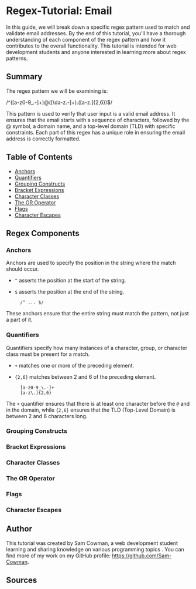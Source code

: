 # Regex-Tutorial: Email 

In this guide, we will break down a specific regex pattern used to match and validate email addresses. By the end of this tutorial, you'll have a thorough understanding of each component of the regex pattern and how it contributes to the overall functionality. This tutorial is intended for web development students and anyone interested in learning more about regex patterns.

## Summary

The regex pattern we will be examining is:

/^([a-z0-9_\.-]+)@([\da-z\.-]+)\.([a-z\.]{2,6})$/

This pattern is used to verify that user input is a valid email address. It ensures that the email starts with a sequence of characters, followed by the @ symbol, a domain name, and a top-level domain (TLD) with specific constraints. Each part of this regex has a unique role in ensuring the email address is correctly formatted.

## Table of Contents

- [Anchors](#anchors)
- [Quantifiers](#quantifiers)
- [Grouping Constructs](#grouping-constructs)
- [Bracket Expressions](#bracket-expressions)
- [Character Classes](#character-classes)
- [The OR Operator](#the-or-operator)
- [Flags](#flags)
- [Character Escapes](#character-escapes)

## Regex Components

### Anchors
Anchors are used to specify the position in the string where the match should occur.

* `^` asserts the position at the start of the string.
* `$` asserts the position at the end of the string.

        /^ ... $/
These anchors ensure that the entire string must match the pattern, not just a part of it.
### Quantifiers
Quantifiers specify how many instances of a character, group, or character class must be present for a match.

* `+` matches one or more of the preceding element.
* `{2,6}` matches between 2 and 6 of the preceding element.

        [a-z0-9_\.-]+
        [a-z\.]{2,6}

The `+` quantifier ensures that there is at least one character before the `@` and in the domain, while `{2,6}` ensures that the TLD (Top-Level Domain) is between 2 and 6 characters long.

### Grouping Constructs

### Bracket Expressions

### Character Classes

### The OR Operator

### Flags

### Character Escapes

## Author

This tutorial was created by Sam Cowman, a web development student learning and sharing knowledge on various programming topics . You can find more of my work on my GitHub profile: https://github.com/Sam-Cowman.

## Sources

